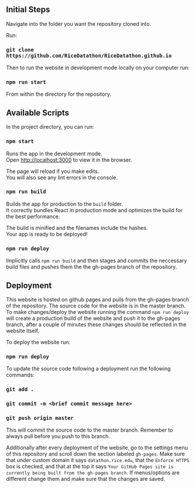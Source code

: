 ## Initial Steps

Navigate into the folder you want the repository cloned into.

Run:
### `git clone https://github.com/RiceDatathon/RiceDatathon.github.io`

Then to run the website in development mode locally on your computer run:

### `npm run start` 

From within the directory for the repository.


## Available Scripts

In the project directory, you can run:

### `npm start`

Runs the app in the development mode.<br>
Open [http://localhost:3000](http://localhost:3000) to view it in the browser.

The page will reload if you make edits.<br>
You will also see any lint errors in the console.

### `npm run build`

Builds the app for production to the `build` folder.<br>
It correctly bundles React in production mode and optimizes the build for the best performance.

The build is minified and the filenames include the hashes.<br>
Your app is ready to be deployed!

###  `npm run deploy`

Implicitly calls `npm run build` and then stages and commits the neccessary build files and pushes them the the gh-pages branch of the repository.

## Deployment

This website is hosted on github pages and pulls from the gh-pages branch of the repository. The source code for the website is in the master branch. To make changes/deploy the website running the command `npm run deploy` will create a production build of the website and push it to the gh-pages branch, after a couple of minutes these changes should be reflected in the website itself. 

To deploy the website run:

### `npm run deploy`

To update the source code following a deployment run the following commands:

### `git add .`
### `git commit -m <brief commit message here>`
### `git push origin master`

This will commit the source code to the master branch. Remember to always pull before you push to this branch. 

  Additionally after every deployment of the website, go to the settings menu of this repository and scroll down the section labeled `gh-pages`. Make sure that under custom domain it says `datathon.rice.edu`, that the `Enforce HTTPS` box is checked, and that at the top it says `Your GitHub Pages site is currently being built from the gh-pages branch`. If menus/options are different change them and make sure that the changes are saved.
